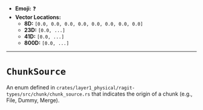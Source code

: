 - **Emoji:** ❓
- **Vector Locations:**
    - **8D:** `[0.0, 0.0, 0.0, 0.0, 0.0, 0.0, 0.0, 0.0]`
    - **23D:** `[0.0, ...]`
    - **41D:** `[0.0, ...]`
    - **800D:** `[0.0, ...]`

---

# `ChunkSource`

An enum defined in `crates/layer1_physical/ragit-types/src/chunk/chunk_source.rs` that indicates the origin of a chunk (e.g., File, Dummy, Merge).